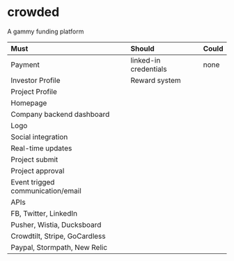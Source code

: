 crowded
=======

A gammy funding platform

|Must |Should |Could |
|:--- |:----- |:---- |
|Payment |linked-in credentials |none|
|Investor Profile | Reward system | |
|Project Profile |||
|Homepage|||
|Company backend dashboard|||
|Logo|||
|Social integration|||
|Real-time updates|||
|Project submit|||
|Project approval|||
|Event trigged communication/email|||
|APIs|||
|FB, Twitter, LinkedIn|||
|Pusher, Wistia, Ducksboard|||
| Crowdtilt, Stripe, GoCardless|||
| Paypal, Stormpath, New Relic|||
